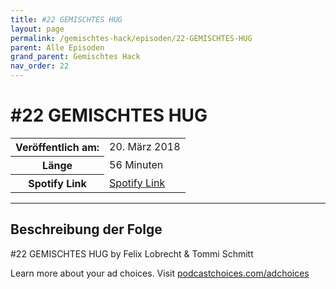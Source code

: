 ```yaml
---
title: #22 GEMISCHTES HUG
layout: page
permalink: /gemischtes-hack/episoden/22-GEMISCHTES-HUG
parent: Alle Episoden
grand_parent: Gemischtes Hack
nav_order: 22
---
```


# #22 GEMISCHTES HUG
<table class="resp-table dcf-table dcf-table-responsive dcf-table-bordered dcf-table-striped dcf-w-100%">
                    <tbody>
                        <tr>
                            <th scope="row">Veröffentlich am:</th>
                            <td data-label="Veröffentlich am:">20. März 2018</td>
                        </tr>
                        <tr>
                            <th scope="row">Länge </th>
                            <td data-label="Länge ">56 Minuten</td>
                        </tr><tr>
                                <th scope="row">Spotify Link</th>
                                <td data-label="Spotify Link"><a href="https://open.spotify.com/episode/7kXcwUZPDM1nNTsKUJD07C">Spotify Link</a></td>
                            </tr></tbody>
                </table>

***

## Beschreibung der Folge

<div>
<p>#22 GEMISCHTES HUG by Felix Lobrecht &amp; Tommi Schmitt</p><p> </p><p>Learn more about your ad choices. Visit <a href="https://podcastchoices.com/adchoices">podcastchoices.com/adchoices</a></p>  
</div>

